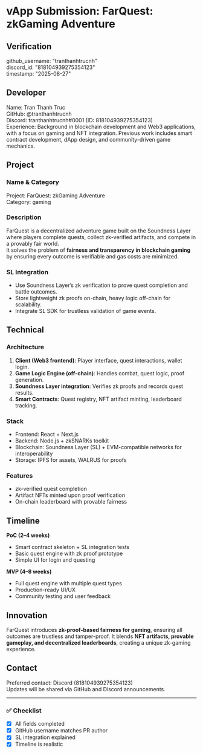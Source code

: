 # vApp Submission: FarQuest: zkGaming Adventure

## Verification
github_username: "tranthanhtrucnh"  
discord_id: "818104939275354123"  
timestamp: "2025-08-27"  

## Developer
Name: Tran Thanh Truc  
GitHub: @tranthanhtrucnh  
Discord: tranthanhtrucnh#0001 (ID: 818104939275354123)  
Experience: Background in blockchain development and Web3 applications, with a focus on gaming and NFT integration. Previous work includes smart contract development, dApp design, and community-driven game mechanics.  

## Project
### Name & Category
Project: FarQuest: zkGaming Adventure  
Category: gaming  

### Description
FarQuest is a decentralized adventure game built on the Soundness Layer where players complete quests, collect zk-verified artifacts, and compete in a provably fair world.  
It solves the problem of **fairness and transparency in blockchain gaming** by ensuring every outcome is verifiable and gas costs are minimized.  

### SL Integration
- Use Soundness Layer’s zk verification to prove quest completion and battle outcomes.  
- Store lightweight zk proofs on-chain, heavy logic off-chain for scalability.  
- Integrate SL SDK for trustless validation of game events.  

## Technical
### Architecture
1. **Client (Web3 frontend)**: Player interface, quest interactions, wallet login.  
2. **Game Logic Engine (off-chain)**: Handles combat, quest logic, proof generation.  
3. **Soundness Layer integration**: Verifies zk proofs and records quest results.  
4. **Smart Contracts**: Quest registry, NFT artifact minting, leaderboard tracking.  

### Stack
- Frontend: React + Next.js  
- Backend: Node.js + zkSNARKs toolkit  
- Blockchain: Soundness Layer (SL) + EVM-compatible networks for interoperability  
- Storage: IPFS for assets, WALRUS for proofs  

### Features
- zk-verified quest completion  
- Artifact NFTs minted upon proof verification  
- On-chain leaderboard with provable fairness  

## Timeline
**PoC (2–4 weeks)**  
- Smart contract skeleton + SL integration tests  
- Basic quest engine with zk proof prototype  
- Simple UI for login and questing  

**MVP (4–8 weeks)**  
- Full quest engine with multiple quest types  
- Production-ready UI/UX  
- Community testing and user feedback  

## Innovation
FarQuest introduces **zk-proof-based fairness for gaming**, ensuring all outcomes are trustless and tamper-proof. It blends **NFT artifacts, provable gameplay, and decentralized leaderboards**, creating a unique zk-gaming experience.  

## Contact
Preferred contact: Discord (818104939275354123)  
Updates will be shared via GitHub and Discord announcements.  

---

### ✅ Checklist
- [x] All fields completed  
- [x] GitHub username matches PR author  
- [x] SL integration explained  
- [x] Timeline is realistic  

